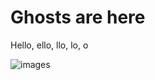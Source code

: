# Ghosts are here

Hello, ello, llo, lo, o

![images](https://user-images.githubusercontent.com/97484108/149262319-3234e938-da2d-459a-b024-42eeeb14f33f.jpeg)
